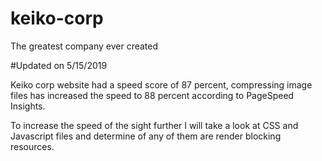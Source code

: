 # keiko-corp
The greatest company ever created

#Updated on 5/15/2019

Keiko corp website had a speed score of 87 percent, compressing image files has increased the speed to 88 percent according to PageSpeed Insights.

To increase the speed of the sight further I will take a look at CSS and Javascript files and determine of any of them are render blocking resources.
